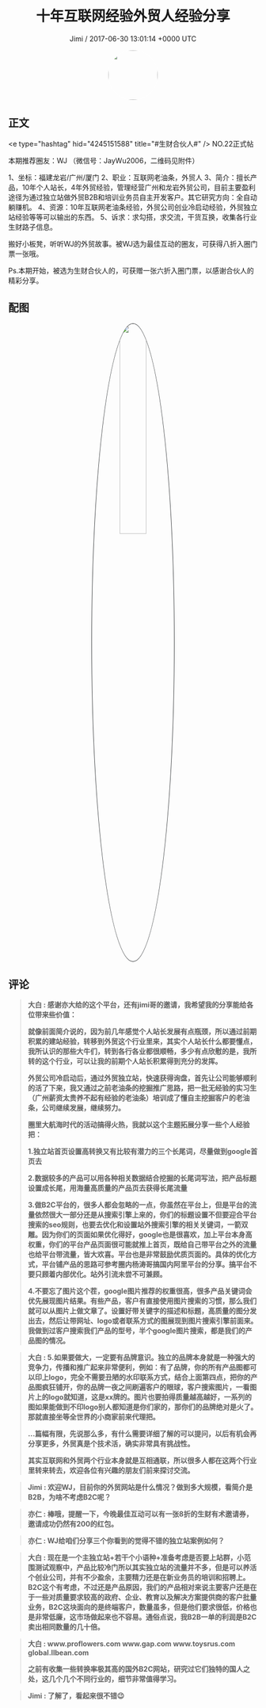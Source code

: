 <h1 align="center">十年互联网经验外贸人经验分享</h1>
<p align="center">
    <a>Jimi / 2017-06-30 13:01:14 &#43;0000 UTC</a>
</p>

<div align="center">
    <img src="https://images.zsxq.com/FiWv5yIogjugrkjGNdMOpLbJJQQg?e=1590940799&amp;token=kIxbL07-8jAj8w1n4s9zv64FuZZNEATmlU_Vm6zD:3hf7dVV6u5P9ulK0iGgaBqJE7yo=" width="100" height="100" style="border:1px solid;border-radius:50%; color:#ffffff"/>
</div>

## 正文

<div>
&lt;e type=&#34;hashtag&#34; hid=&#34;4245151588&#34; title=&#34;#生财合伙人#&#34; /&gt;  NO.22正式帖

本期推荐圈友：WJ
（微信号：JayWu2006，二维码见附件）

1、坐标：福建龙岩/广州/厦门
2、职业：互联网老油条，外贸人
3、简介：擅长产品，10年个人站长，4年外贸经验，管理经营广州和龙岩外贸公司，目前主要盈利途径为通过独立站做外贸B2B和培训业务员自主开发客户。其它研究方向：全自动躺赚机。
4、资源：10年互联网老油条经验，外贸公司创业冷启动经验，外贸独立站经验等等可以输出的东西。
5、诉求：求勾搭，求交流，干货互换，收集各行业生财路子信息。

搬好小板凳，听听WJ的外贸故事。被WJ选为最佳互动的圈友，可获得八折入圈门票一张哦。

Ps.本期开始，被选为生财合伙人的，可获赠一张六折入圈门票，以感谢合伙人的精彩分享。
</div>

## 配图
<div class="image" align="center">

<img src="https://images.zsxq.com/FqEtRa4paHq9edq5BdlT2EuEqtrg?e=1590940799&amp;token=kIxbL07-8jAj8w1n4s9zv64FuZZNEATmlU_Vm6zD:sxU7wTfTypep1GAj3_-yRC6JlEs=" width="33%" height="33%" style="border:1px solid;border-radius:50%; color:#3c3f41"/>

</div>

## 评论

<div align="left">
<div>

<blockquote >
<span> <strong>大白 : 感谢亦大给的这个平台，还有jimi哥的邀请，我希望我的分享能给各位带来些价值：

就像前面简介说的，因为前几年感觉个人站长发展有点瓶颈，所以通过前期积累的建站经验，转移到外贸这个行业里来，其实个人站长什么都要懂点，我所认识的那些大牛们，转到各行各业都很顺畅，多少有点欣慰的是，我所转的这个行业，可以让我的前期个人站长积累得到充分的发挥。

外贸公司冷启动后，通过外贸独立站，快速获得询盘，首先让公司能够顺利的活了下来，我又通过之前老油条的挖掘推广思路，把一批无经验的实习生（广州薪资太贵养不起有经验的老油条）培训成了懂自主挖掘客户的老油条，公司继续发展，继续努力。

圈里大航海时代的活动搞得火热，我就以这个主题拓展分享一些个人经验把：

1.独立站首页设置高转换又有比较有潜力的三个长尾词，尽量做到google首页去

2.数据较多的产品可以用各种相关数据结合挖掘的长尾词写法，把产品标题设置成长尾，用海量高质量的产品页去获得长尾流量

3.做B2C平台的，很多人都会忽略的一点，你虽然在平台上，但是平台的流量依然很大一部分还是从搜索引擎上来的，你们的标题设置不但要迎合平台搜索的seo规则，也要去优化和设置站外搜索引擎的相关关键词，一箭双雕。因为你们的页面如果优化得好，google也是很喜欢，加上平台本身高权重，你们的平台产品页面很可能就推上首页，既给自己带平台之外的流量也给平台带流量，皆大欢喜。平台也是非常鼓励优质页面的。具体的优化方式，平台铺产品的思路可参考圈内杨涛哥搞国内阿里平台的分享。搞平台不要只顾着内部优化。站外引流未尝不可兼顾。

4.不要忘了图片这个茬，google图片推荐的权重很高，很多产品关键词会优先展现图片结果。有些产品，客户有直接使用图片搜索的习惯，那么我们就可以从图片上做文章了。设置好带关键字的描述和标题，高质量的图分发出去，然后让带网址、logo或者联系方式的图展现到图片搜索引擎前面来。我做到过客户搜索我们产品的型号，半个google图片搜索，都是我们的产品图的情况。 </strong></span>
</blockquote>

<blockquote >
<span> <strong>大白 : 5.如果要做大，一定要有品牌意识。独立的品牌本身就是一种强大的竞争力，传播和推广起来非常便利，例如：有了品牌，你的所有产品图都可以印上logo，完全不需要丑陋的水印联系方式，结合上面第四点，把你的产品图疯狂铺开，你的品牌一夜之间刷遍客户的眼球，客户搜索图片，一看图片上的logo就知道，这是xx牌的。图片也要拍得质量越高越好，一系列的图如果能做到不印logo别人都知道是你们家的，那你们的品牌绝对是火了。那就直接坐等全世界的小商家前来代理把。

...篇幅有限，先说那么多，有什么需要详细了解的可以提问，以后有机会再分享更多，外贸真是个技术活，确实非常具有挑战性。

其实互联网和外贸两个行业本身就是互相通联，所以很多人都在这两个行业里转来转去，欢迎各位有兴趣的朋友们前来探讨交流。 </strong></span>
</blockquote>

<blockquote >
<span> <strong>Jimi : 欢迎WJ，目前你的外贸网站是什么情况？做到多大规模，看简介是B2B，为啥不考虑B2C呢？ </strong></span>
</blockquote>

<blockquote >
<span> <strong>亦仁 : 棒哦，提醒一下，今晚最佳互动可以有一张8折的生财有术邀请券，邀请成功仍然有200的红包。 </strong></span>
</blockquote>

<blockquote >
<span> <strong>亦仁 : WJ给咱们分享三个你看到的觉得不错的独立站案例如何？ </strong></span>
</blockquote>

<blockquote >
<span> <strong>大白 : 现在是一个主独立站&#43;若干个小语种&#43;准备考虑是否要上站群，小范围测试观察中，产品比较冷门所以其实独立站的流量并不多，但是可以养活个创业公司，并有不少盈余，主要精力还是在新业务员的培训和招聘上。B2C这个有考虑，不过还是产品原因，我们的产品相对来说主要客户还是在于一些对质量要求较高的政府、企业、教育以及解决方案提供商的客户批量业务，B2C这块面向的是终端客户，数量虽多，但是他们要求很低，价格也是非常低廉，这市场做起来也不容易。通俗点说，我B2B一单的利润是B2C卖出相同数量的几十倍。 </strong></span>
</blockquote>

<blockquote >
<span> <strong>大白 : www.proflowers.com  
www.gap.com
www.toysrus.com
global.llbean.com

之前有收集一些转换率极其高的国外B2C网站，研究过它们独特的国人之处，这几个几个不同行业的，细节非常值得学习。 </strong></span>
</blockquote>

<blockquote >
<span> <strong>Jimi : 了解了，看起来很不错😉 </strong></span>
</blockquote>

</div>
</div>